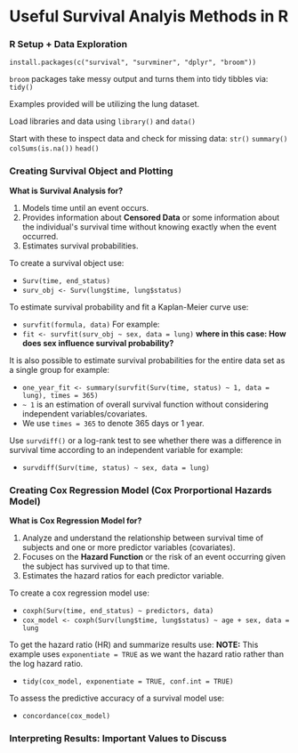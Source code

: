 # Useful Survival Analyis Methods in R

### R Setup + Data Exploration

`install.packages(c("survival", "survminer", "dplyr", "broom"))`

`broom` packages take messy output and turns them into tidy tibbles via: `tidy()`

Examples provided will be utilizing the lung dataset.

Load libraries and data using `library()` and `data()`

Start with these to inspect data and check for missing data:
`str()`
`summary()`
`colSums(is.na())`
`head()`

### Creating Survival Object and Plotting

**What is Survival Analysis for?**
1. Models time until an event occurs.
2. Provides information about **Censored Data** or some information about the individual's survival time without knowing exactly when the event occurred.
3. Estimates survival probabilities.

To create a survival object use: 
- `Surv(time, end_status)`
- `surv_obj <- Surv(lung$time, lung$status)`

To estimate survival probability and fit a Kaplan-Meier curve use: 
- `survfit(formula, data)`
For example: 
- `fit <- survfit(surv_obj ~ sex, data = lung)` **where in this case: How does sex influence survival probability?**

It is also possible to estimate survival probabilities for the entire data set as a single group for example:
- `one_year_fit <- summary(survfit(Surv(time, status) ~ 1, data = lung), times = 365)`
- `~ 1` is an estimation of overall survival function without considering independent variables/covariates.
- We use `times = 365` to denote 365 days or 1 year.

Use `survdiff()` or a log-rank test to see whether there was a difference in survival time according to an independent variable for example:
- `survdiff(Surv(time, status) ~ sex, data = lung)`

### Creating Cox Regression Model (Cox Prorportional Hazards Model)

**What is Cox Regression Model for?**
1. Analyze and understand the relationship between survival time of subjects and one or more predictor variables (covariates).
2. Focuses on the **Hazard Function** or the risk of an event occurring given the subject has survived up to that time.
3. Estimates the hazard ratios for each predictor variable.

To create a cox regression model use:
- `coxph(Surv(time, end_status) ~ predictors, data)`
- `cox_model <- coxph(Surv(lung$time, lung$status) ~ age + sex, data = lung`

To get the hazard ratio (HR) and summarize results use:
**NOTE:** This example uses `exponentiate = TRUE` as we want the hazard ratio rather than the log hazard ratio.
- `tidy(cox_model, exponentiate = TRUE, conf.int = TRUE)`

To assess the predictive accuracy of a survival model use:
- `concordance(cox_model)`

### Interpreting Results: Important Values to Discuss